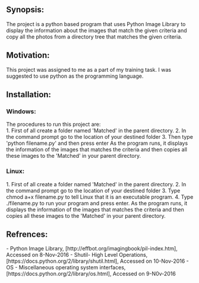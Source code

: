 <H2>Synopsis:</H2>
The project is a python based program that uses Python Image Library to display the information about the images that match the given criteria and copy all the photos from a directory tree that matches the given criteria.

<H2>Motivation:</H2>
This project was assigned to me as a part of my training task. I was suggested to use python as the programming language.

<H2>Installation:</H2>
<H3>Windows:</H3>
The procedures to run this project are:<BR>
1. First of all create a folder named 'Matched' in the parent directory.
2. In the command prompt go to the location of your destined folder
3. Then type 'python filename.py' and then press enter
As the program runs, it displays the information of the images that matches the criteria and then copies all these images to the 'Matched' in your parent directory.

<H3>Linux:</H3>
1. First of all create a folder named 'Matched' in the parent directory.
2. In the command prompt go to the location of your destined folder
3. Type chmod a+x filename.py to tell Linux that it is an executable program.
4. Type ./filename.py to run your program and press enter.
As the program runs, it displays the information of the images that matches the criteria and then copies all these images to the 'Matched' in your parent directory.

    
<H2>Refrences:</H2>
- Python Image Library, [http://effbot.org/imagingbook/pil-index.htm], Accessed on 8-Nov-2016
- Shutil- High Level Operations, [https://docs.python.org/2/library/shutil.html], Accessed on 10-Nov-2016
- OS - Miscellaneous operating system interfaces, [https://docs.python.org/2/library/os.html], Accessed on 9-N0v-2016

